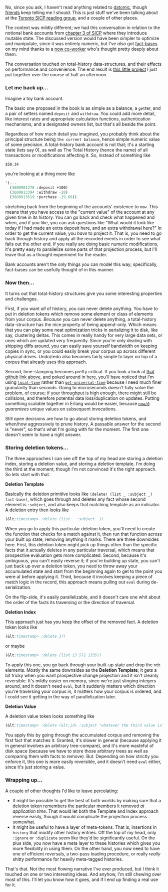 No, since you ask, I haven't read anything related to [datomic](http://www.datomic.com/), though [friends](https://github.com/CompSciCabal) keep telling me I *should*. This is just stuff we've been talking about at the [Toronto SICP reading group](https://github.com/CompSciCabal/SMRTYPRTY/tree/master/sicp), and a couple of other places.

The context was mildly different; we had this conversation in relation to the notional bank accounts from [chapter 3 of SICP](http://mitpress.mit.edu/sicp/full-text/book/book-Z-H-19.html#%_chap_3) where they introduce mutable state. The discussed version would have been simpler to optimize and manipulate, since it was entirely numeric, but I've *also* got [fact-bases](https://en.wikipedia.org/wiki/Triplestore) on my mind thanks to a [now co-worker](https://github.com/guitarvydas) who's thought pretty deeply about them.

The conversation touched on total-history data-structures, and their effects on performance and convenience. The end result is [this little project](https://github.com/Inaimathi/fact-base) I just put together over the course of half an afternoon.

### <a name="let-me-back-up" href="#let-me-back-up"></a>Let me back up...

Imagine a toy bank account.

The basic one proposed in the book is as simple as a balance, a `get`ter, and a pair of setters named `deposit` and `withdraw`. You could add more detail, like interest rates and appropriate calculation functions, authentication mechanisms, and a designated owners list, but that's all beside the point.

Regardless of how much detail you imagined, you probably think about the principal structure being `the current balance`, hence simple numeric value of some precision. A total-history bank account is not that; it's a starting state (lets say 0), as well as The Total History (hence the name) of all transactions or modifications affecting it. So, instead of something like

```
$50.34
```

you're looking at a thing more like

```lisp
'(...
  (3600901270 :deposit +100)
  (3600913394 :withdraw -20)
  (3600913519 :purchase -29.66))
```

stretching back from the beginning of the accounts' existence to `now`. This means that you have access to the "current value" of the account at any given time in its history. You can go back and check what happened and when, and if you like, you can ask questions like "What would it look like today if I had made an extra deposit here, and an extra withdrawal here?" In order to get the current value, you *have* to project it. That is, you need to go back through history and apply all the recorded events in order to see what falls out the other end. If you really are doing basic numeric modifications, it's pretty easy to parallelize some parts of that projection process, but I'll leave that as a thought experiment for the reader.

Bank accounts aren't the only things you can model this way; specifically, fact-bases can be usefully thought of in this manner.

### <a name="now-then" href="#now-then"></a>Now then...

It turns out that total-history structures give you some interesting properties and challenges.

First, if you want *all* of history, you can never delete anything. You have to put in deletion tokens which remove some element or class of elements from your corpus. *Because* you can never delete anything, a total-history data-structure has the nice property of being append-only. Which means that you can play some neat optimization tricks in serializing it to disk, like say, clustering deltas. This comes in really handy for very large data sets, or ones which are updated very frequently. Since you're only dealing with shipping diffs around, you can easily save yourself bandwidth on keeping copies in sync, or you could easily break your corpus up across different physical drives. Undo/redo also becomes fairly simple to layer on top of a corpus that already uses this approach.

Second, time-stamping becomes pretty critical. If you took a look at [that github link above](https://github.com/Inaimathi/fact-base), and poked around in [here](https://github.com/Inaimathi/fact-base/blob/master/fact-base.lisp), you'll have noticed that I'm using [`local-time`](http://common-lisp.net/project/local-time/) rather than [`get-universal-time`](http://www.lispworks.com/documentation/HyperSpec/Body/f_get_un.htm) because I need much finer granularity than seconds. Going to microseconds doesn't fully solve the problem, of course; if your throughput is high enough, there might still be collisions, and therefore potential data loss/duplication on updates. Putting something scalable together in Erlang would be easier, because [`now/0`](http://www.erlang.org/doc/man/erlang.html#now-0) *guarantees* unique values on subsequent invocations.

Still open decisions are how to go about storing deletion tokens, and when/how aggressively to prune history. A passable answer for the second is "never", so that's what I'm going with for the moment. The first one doesn't seem to have a right answer.

### <a name="storing-deletion-tokens" href="#storing-deletion-tokens"></a>Storing deletion tokens...

The three approaches I can see off the top of my head are storing a deletion index, storing a deletion value, and storing a deletion template. I'm doing the third at the moment, though I'm not convinced it's the right approach. So lets start with that.

**Deletion Template**

Basically the deletion primitive looks like `(delete! (list _ :subject _) fact-base)`, which goes through and deletes any fact whose second element is `:subject`, and also keeps that matching template as an indicator. A deletion entry then looks like

```lisp
(&lt;timestamp> :delete (list _ :subject _))
```

When you go to apply this particular deletion token, you'll need to create the function that checks for a match against it, then run that function across your built up state, removing anything it marks. There are three downsides here. First, this deletion token might pick up things other than the specific facts that it actually deletes in any particular traversal, which means that prospective evaluation gets more complicated. Second, because it's ambiguous, you can't easily reverse it; if you're building up state, you can't just back up over a deletion token, you need to throw away your accumulated state and start from the beginning again to get to the point you were at before applying it. Third, because it involves keeping a piece of match logic in the record, this approach means pulling out `eval` during de-serialization.

On the flip-side, it's easily parallelizable, and it doesn't care one whit about the order of the facts its traversing or the direction of traversal.

**Deletion Index**

This approach just has you keep the offset of the removed fact. A deletion token looks like

```lisp
(&lt;timestamp> :delete 37)
```

or maybe 

```lisp
(&lt;timestamp> :delete (list 13 572 1335))
```

To apply this one, you go back through your built-up state and drop the `nth` elements. Mostly the same downsides as the **Deletion Template**; it gets a bit tricky when you want prospective change projection and it isn't cleanly reversible. It's mildly easier on memory, since we're just slinging integers around, and it doesn't need `eval`, but it suddenly matters which direction you're traversing your corpus in, it matters how your corpus is ordered, and I could see it getting in the way of parallelization later.

**Deletion Value**

A deletion value token looks something like

```lisp
(&lt;timestamp> :delete (&lt;id> :subject "whatever the third value is"))
```

You apply this by going through the accumulated corpus and removing the first fact that matches it. Granted, it's slower in general (because applying it in general involves an arbitrary tree-compare), and it's more wasteful of disk space (because we have to store those arbitrary trees as well as comparing them with facts to remove). But. Depending on how strictly you enforce it, this one is more easily reversible, and it doesn't need `eval` either, since it's just storing a value.

### <a name="wrapping-up" href="#wrapping-up"></a>Wrapping up...

A couple of other thoughts I'd like to leave percolating:


-   It might be possible to get the best of both worlds by making sure that a deletion token remembers the particular members it removed *at application time*. That would let both the Template and Index approach reverse easily, though it would complicate the projection process somewhat.
-   It might be useful to have a layer of meta-tokens. That is, insertions in `history` that modify other history entries. Off the top of my head, only `:ignore` or `:duplicate` seem like they'd be significantly useful. On the plus side, you now have a meta layer to these histories which gives you more flexibility in using them. On the other hand, you now need to have one of efficient reversals, a two-pass loading procedure, or really *really* shitty performance for heavily meta-tagged histories.


That's that. Not the most flowing narrative I've ever produced, but I think it touched on one or two interesting ideas. And anyhow, I'm still chewing over most of this. I'll let you know how it goes, and if I end up finding a real use for it.

